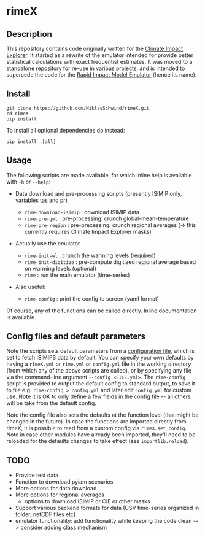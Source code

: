 # rimeX

## Description

This repository contains code originally written for the [Climate Impact Explorer](https://climate-impact-explorer.climateanalytics.org).
It started as a rewrite of the emulator intended for provide better statistical calculations with exact frequentist estimates.
It was moved to a standalone repository for re-use in various projects, and is intended to supercede the code for the [Rapid Impact Model Emulator](https://github.com/iiasa/rime) (hence its name).


## Install

	git clone https://github.com/NiklasSchwind/rimeX.git
	cd rimeX
	pip install .

To install all optional dependencies do instead:

	pip install .[all]


## Usage

The following scripts are made available, for which inline help is available with `-h` or `--help`:

- Data download and pre-processing scripts (presently ISIMIP only, variables tas and pr)

	- `rime-download-isimip` : download ISIMIP data
  	- `rime-pre-gmt` : pre-processing: crunch global-mean-temperature
	- `rime-pre-region` : pre-precessing: crunch regional averages (=> this currently requires Climate Impact Explorer masks)

- Actually use the emulator
	
	- `rime-init-wl` : crunch the warming levels (required)
	- `rime-init-digitize` : pre-compute digitized regional average based on warming levels (optional)
	- `rime` : run the main emulator (time-series)

- Also useful:

	- `rime-config` : print the config to screen (yaml format)

Of course, any of the functions can be called directly. Inline documentation is available. 


## Config files and default parameters

Note the scripts sets default parameters from a [configuration file](rimeX/config_isimip3.yml), which is set to fetch ISIMIP3 data by default. 
You can specify your own defaults by having a `rimeX.yml` or `rime.yml` or `config.yml` file in the working directory (from which any of the above scripts are called), or by specifying any file via the command-line argument `--config <FILE.yml>`. The `rime-config` script is provided to output the default config to standard output, to save it to file e.g. `rime-config > config.yml` and later edit `config.yml` for custom use. Note it is OK to only define a few fields in the config file -- all others will be take from the default config.


Note the config file also sets the defaults at the function level (that might be changed in the future).
In case the functions are imported directly from rimeX, it is possible to read from a custom config via `rimeX.set_config`. 
Note in case other modules have already been imported, they'll need to be reloaded for the defaults changes to take effect (see `importlib.reload`).


## TODO

- Provide test data
- Function to download pyiam scenarios 
- More options for data download
- More options for regional averages
	- options to download ISIMIP or CIE or other masks
- Support various backend formats for data (CSV time-series organized in folder, netCDF files etc)
- emulator functionality: add functionality while keeping the code clean --> consider adding class mechanism
